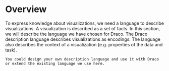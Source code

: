# Overview

To express knowledge about visualizations, we need a language to describe visualizations. A visualization is described as a set of facts. In this section, we will describe the language we have chosen for Draco. The Draco description language describes visualizations as encodings. The language also describes the context of a visualization (e.g. properties of the data and task).

```{note}
You could design your own description language and use it with Draco or extend the existing language we use here.
```

